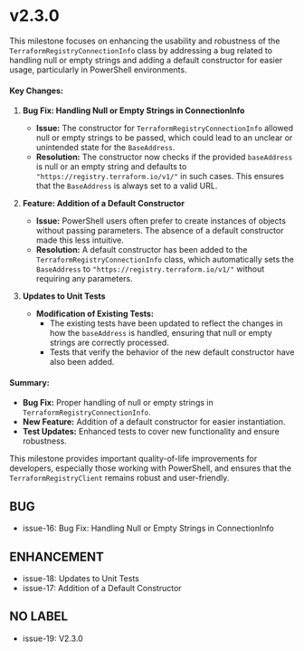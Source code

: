 # v2.3.0

This milestone focuses on enhancing the usability and robustness of the `TerraformRegistryConnectionInfo` class by addressing a bug related to handling null or empty strings and adding a default constructor for easier usage, particularly in PowerShell environments.

#### Key Changes:

1. **Bug Fix: Handling Null or Empty Strings in ConnectionInfo**
   - **Issue:** The constructor for `TerraformRegistryConnectionInfo` allowed null or empty strings to be passed, which could lead to an unclear or unintended state for the `BaseAddress`.
   - **Resolution:** The constructor now checks if the provided `baseAddress` is null or an empty string and defaults to `"https://registry.terraform.io/v1/"` in such cases. This ensures that the `BaseAddress` is always set to a valid URL.

2. **Feature: Addition of a Default Constructor**
   - **Issue:** PowerShell users often prefer to create instances of objects without passing parameters. The absence of a default constructor made this less intuitive.
   - **Resolution:** A default constructor has been added to the `TerraformRegistryConnectionInfo` class, which automatically sets the `BaseAddress` to `"https://registry.terraform.io/v1/"` without requiring any parameters.

3. **Updates to Unit Tests**
   - **Modification of Existing Tests:**
     - The existing tests have been updated to reflect the changes in how the `baseAddress` is handled, ensuring that null or empty strings are correctly processed.
     - Tests that verify the behavior of the new default constructor have also been added.

#### Summary:

- **Bug Fix:** Proper handling of null or empty strings in `TerraformRegistryConnectionInfo`.
- **New Feature:** Addition of a default constructor for easier instantiation.
- **Test Updates:** Enhanced tests to cover new functionality and ensure robustness.

This milestone provides important quality-of-life improvements for developers, especially those working with PowerShell, and ensures that the `TerraformRegistryClient` remains robust and user-friendly.

## BUG

* issue-16: Bug Fix: Handling Null or Empty Strings in ConnectionInfo

## ENHANCEMENT

* issue-18: Updates to Unit Tests
* issue-17: Addition of a Default Constructor

## NO LABEL

* issue-19: V2.3.0

